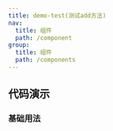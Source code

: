 ```yaml
---
title: demo-test(测试add方法)
nav:
  title: 组件
  path: /component
group:
  title: 组件
  path: /components
---
```


## 代码演示

### 基础用法

<code src="../packages/bc-test/demo/demo1.tsx" />
